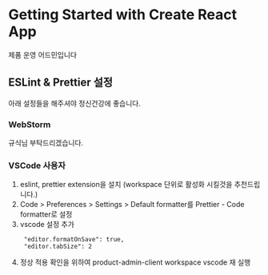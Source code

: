 # Getting Started with Create React App

제품 운영 어드민입니다

## ESLint & Prettier 설정

아래 설정들을 해주셔야 정신건강에 좋습니다.

### WebStorm

규식님 부탁드리겠습니다.

### VSCode 사용자
 
1. eslint, prettier extension을 설치 (workspace 단위로 활성화 시킬것을 추천드립니다.)
2. Code > Preferences > Settings > Default formatter를 Prettier - Code formatter로 설정
3. vscode 설정 추가
   ```
    "editor.formatOnSave": true,
    "editor.tabSize": 2
   ```
4. 정상 적용 확인을 위하여 product-admin-client workspace vscode 재 실행
